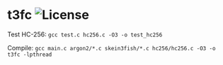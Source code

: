 # t3fc ![License](https://dl.dropboxusercontent.com/s/cul64jahsd3cg14/license.svg?dl=0)

Test HC-256: `gcc test.c hc256.c -O3 -o test_hc256`

Compile: `gcc main.c argon2/*.c skein3fish/*.c hc256/hc256.c -O3 -o t3fc -lpthread`